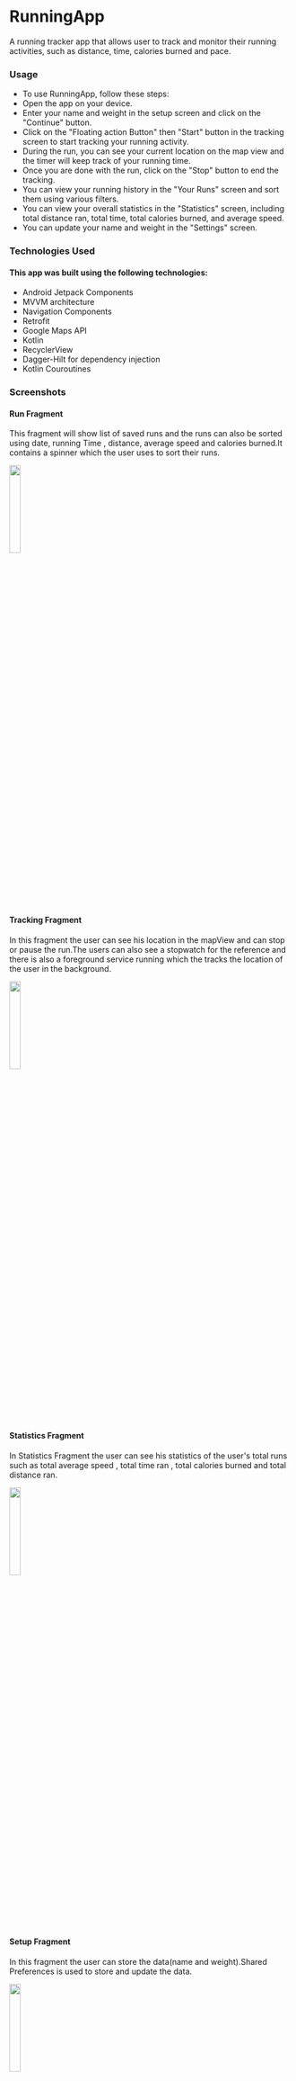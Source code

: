 # RunningApp

A running tracker app that allows user to track and monitor their
running activities, such as distance, time, calories burned and pace.

### Usage
- To use RunningApp, follow these steps:
- Open the app on your device.</br>
- Enter your name and weight in the setup screen and click on the "Continue" button.</br>
- Click on the "Floating action Button" then "Start" button in the tracking screen to start tracking your running activity.</br>
- During the run, you can see your current location on the map view and the timer will keep track of your running time.</br>
- Once you are done with the run, click on the "Stop" button to end the tracking.</br>
- You can view your running history in the "Your Runs" screen and sort them using various filters.</br>
- You can view your overall statistics in the "Statistics" screen, including total distance ran, total time, total calories burned, and average speed.</br>
- You can update your name and weight in the "Settings" screen.</br>

### Technologies Used
 #### This app was built using the following technologies:
- Android Jetpack Components
- MVVM architecture
- Navigation Components
- Retrofit
- Google Maps API
- Kotlin 
- RecyclerView
- Dagger-Hilt for dependency injection
- Kotlin Couroutines

### Screenshots

#### Run Fragment
This fragment will show list of saved runs and the runs can also be sorted using date, running Time , distance, average speed and calories burned.It contains a spinner which the user uses to sort their runs. 


<img src="https://res.cloudinary.com/dixttklud/image/upload/v1674788355/RunningAppSS/Screenshot_20230126-110023_RunningApp_nlwwm1.jpg" width="20%" height="20%">

#### Tracking Fragment
In this fragment the user can see his location in the mapView and can stop or pause the run.The users can also see a stopwatch for the reference and there is also a foreground service running which the tracks the location of the user in the background.

<img src="https://res.cloudinary.com/dixttklud/image/upload/v1674788372/RunningAppSS/Screenshot_20230126-110101_RunningApp_mkrosf.jpg" width="20%" height="20%">

#### Statistics Fragment 
In Statistics Fragment the user can see his statistics of the user's total runs such as total average speed , total time ran , total calories burned and total distance ran.

<img src="https://res.cloudinary.com/dixttklud/image/upload/v1674788390/RunningAppSS/Screenshot_20230126-110122_RunningApp_hl9122.jpg" width="20%" height="20%">


#### Setup Fragment
In this fragment the user can store the data(name and weight).Shared Preferences is used to store and update the data.

<img src="https://res.cloudinary.com/dixttklud/image/upload/v1675011114/RunningAppSS/Screenshot_20230129_221931_zl0frd.png" width="20%" height="20%">

### Setting Fragment
In setting Fragment the user can update the data(name and weight).

<img src="https://res.cloudinary.com/dixttklud/image/upload/v1675011114/RunningAppSS/Screenshot_20230129_222100_vfw6vj.png" width="20%" height="20%">

### Installation
To install RunningApp, follow these steps:

- Clone the repository to your local machine using git clone https://github.com/tanmaySinha16/WorkoutApp.git.</br>
- Open the project in Android Studio.</br>
- Build and run the app on an emulator or physical device.</br>

Note: Make sure to allow location permissions for the app to track your running activity.</br>

### Conclusion
This app is a great tool for runners who want to keep track of their running activity and improve their performance. It uses modern Android development practices and libraries to provide a seamless and user-friendly experience.
